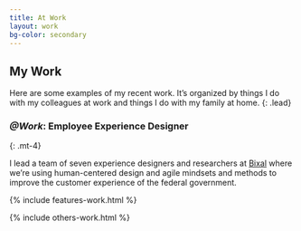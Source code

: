 ```yaml
---
title: At Work
layout: work
bg-color: secondary
---
```


## My Work
Here are some examples of my recent work. It’s organized by things I do with my colleagues at work and things I do with my family at home.
{: .lead}

### _@Work_: Employee Experience Designer
{: .mt-4}

I lead a team of seven experience designers and researchers at [Bixal](https://www.bixal.com/) where we’re using human-centered design and agile mindsets and methods to improve the customer experience of the federal government.

{% include features-work.html %}

{% include others-work.html %}
